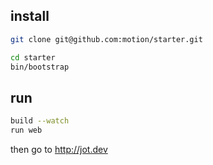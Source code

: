 ## install

```sh
git clone git@github.com:motion/starter.git

cd starter
bin/bootstrap
```

## run

```sh
build --watch
run web
```

then go to http://jot.dev
